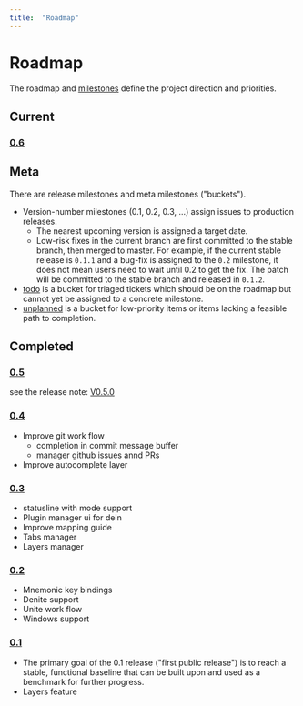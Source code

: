 ```yaml
---
title:  "Roadmap"
---
```


# Roadmap

The roadmap and [milestones](https://github.com/SpaceVim/SpaceVim/milestones) define the project direction and priorities.

## Current

### [0.6](https://github.com/SpaceVim/SpaceVim/milestone/9)

## Meta

There are release milestones and meta milestones ("buckets"). 

- Version-number milestones (0.1, 0.2, 0.3, …) assign issues to production releases.
    - The nearest upcoming version is assigned a target date.
    - Low-risk fixes in the current branch are first committed to the stable branch, then merged to master. For example, if the current stable release is `0.1.1` and a bug-fix is assigned to the `0.2` milestone, it does not mean users need to wait until 0.2 to get the fix. The patch will be committed to the stable branch and released in `0.1.2`. 
- [todo](https://github.com/SpaceVim/SpaceVim/milestone/4) is a bucket for triaged tickets which should be on the roadmap but cannot yet be assigned to a concrete milestone.
- [unplanned](https://github.com/SpaceVim/SpaceVim/milestone/5) is a bucket for low-priority items or items lacking a feasible path to completion.

## Completed

### [0.5](https://github.com/SpaceVim/SpaceVim/milestone/8)

see the release note: [V0.5.0](https://github.com/SpaceVim/SpaceVim/milestone/9)

### [0.4](https://github.com/SpaceVim/SpaceVim/milestone/7)

- Improve git work  flow
  - completion in commit message buffer
  - manager github issues annd PRs
- Improve autocomplete layer

### [0.3](https://github.com/SpaceVim/SpaceVim/milestone/3)

- statusline with mode support
- Plugin manager ui for dein
- Improve mapping guide
- Tabs manager
- Layers manager

### [0.2](https://github.com/SpaceVim/SpaceVim/milestone/2)

- Mnemonic key bindings
- Denite support
- Unite work flow
- Windows support

### [0.1](https://github.com/SpaceVim/SpaceVim/milestone/1)

- The primary goal of the 0.1 release ("first public release") is to reach a stable, functional baseline that can be built upon and used as a benchmark for further progress.
- Layers feature
